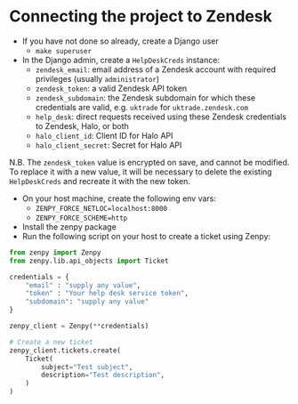 # Connecting the project to Zendesk

- If you have not done so already, create a Django user
    - `make superuser`
- In the Django admin, create a `HelpDeskCreds` instance:
    - `zendesk_email`: email address of a Zendesk account with required privileges (usually `administrator`)
    - `zendesk_token`: a valid Zendesk API token
    - `zendesk_subdomain`: the Zendesk subdomain for which these credentials are valid, e.g. `uktrade` for `uktrade.zendesk.com`
    - `help_desk`: direct requests received using these Zendesk credentials to Zendesk, Halo, or both
    - `halo_client_id`: Client ID for Halo API
    - `halo_client_secret`: Secret for Halo API

N.B. The `zendesk_token` value is encrypted on save, and cannot be modified.
To replace it with a new value, it will be necessary to delete the existing `HelpDeskCreds`
and recreate it with the new token.

- On your host machine, create the following env vars:
    - `ZENPY_FORCE_NETLOC=localhost:8000`
    - `ZENPY_FORCE_SCHEME=http`
- Install the zenpy package
- Run the following script on your host to create a ticket using Zenpy:

```python
from zenpy import Zenpy
from zenpy.lib.api_objects import Ticket

credentials = {
    "email" : "supply any value",
    "token" : "Your help desk service token",
    "subdomain": "supply any value"
}

zenpy_client = Zenpy(**credentials)

# Create a new ticket
zenpy_client.tickets.create(
	Ticket(
		subject="Test subject",
		description="Test description",
	)
)
```
